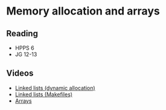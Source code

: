 # Memory allocation and arrays

## Reading

* HPPS 6
* JG 12-13

## Videos

* [Linked lists (dynamic allocation)](https://sid.erda.dk/share_redirect/AjdMSpVIjr/videos/2-l-2/list-alloc.mp4)
* [Linked lists (Makefiles)](https://sid.erda.dk/share_redirect/AjdMSpVIjr/videos/2-l-2/list-makefile.mp4)
* [Arrays](https://sid.erda.dk/share_redirect/AjdMSpVIjr/videos/2-l-2/arrays.mp4)
